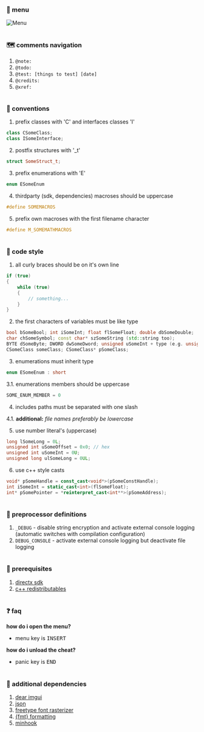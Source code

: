 ### :space_invader: menu
![Menu](https://i.imgur.com/LVgds1w.png)

#

### :world_map: comments navigation
1. `@note:`
2. `@todo:`
3. `@test: [things to test] [date]`
4. `@credits:`
5. `@xref:`

#

### :test_tube: conventions
1. prefix classes with 'C' and interfaces classes 'I'
```cpp
class CSomeClass;
class ISomeInterface;
```

2. postfix structures with '_t'
```cpp
struct SomeStruct_t;
```

3. prefix enumerations with 'E'
```cpp
enum ESomeEnum
```

4. thirdparty (sdk, dependencies) macroses should be uppercase
```cpp
#define SOMEMACROS
```

5. prefix own macroses with the first filename character
```cpp
#define M_SOMEMATHMACROS
```

#

### :page_facing_up: code style
1. all curly braces should be on it's own line
```cpp
if (true)
{
	while (true)
	{
		// something...
	}
}
```

2. the first characters of variables must be like type
```cpp
bool bSomeBool; int iSomeInt; float flSomeFloat; double dbSomeDouble;
char chSomeSymbol; const char* szSomeString (std::string too);
BYTE dSomeByte; DWORD dwSomeDword; unsigned uSomeInt + type (e.g. unsigned long ulOffset);
CSomeClass someClass; CSomeClass* pSomeClass;
```

3. enumerations must inherit type
```cpp
enum ESomeEnum : short
```

3.1. enumerations members should be uppercase
```cpp
SOME_ENUM_MEMBER = 0
```

4. includes paths must be separated with one slash

4.1. **additional:** _file names preferably be lowercase_

5. use number literal's (uppercase)
```cpp
long lSomeLong = 0L;
unsigned int uSomeOffset = 0x0; // hex
unsigned int uSomeInt = 0U;
unsigned long ulSomeLong = 0UL;
```

6. use c++ style casts
```cpp
void* pSomeHandle = const_cast<void*>(pSomeConstHandle);
int iSomeInt = static_cast<int>(flSomeFloat);
int* pSomePointer = *reinterpret_cast<int**>(pSomeAddress);
```

#

### :bookmark: preprocessor definitions
1. `_DEBUG` - disable string encryption and activate external console logging (automatic switches with compilation configuration)
2. `DEBUG_CONSOLE` - activate external console logging but deactivate file logging

#

### :wrench: prerequisites
1. [directx sdk](https://www.microsoft.com/en-us/download/details.aspx?id=6812)
2. [c++ redistributables](https://support.microsoft.com/en-us/help/2977003/the-latest-supported-visual-c-downloads)

#

### :question: faq
**how do i open the menu?**
- menu key is <kbd>INSERT</kbd>

**how do i unload the cheat?**
- panic key is <kbd>END</kbd>

#

### :balloon: additional dependencies
1. [dear imgui](https://github.com/ocornut/imgui/)
2. [json](https://github.com/nlohmann/json/)
3. [freetype font rasterizer](https://www.freetype.org/)
4. [{fmt} formatting](https://github.com/fmtlib/fmt/)
5. [minhook](https://github.com/TsudaKageyu/minhook/)
